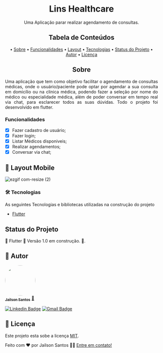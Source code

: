 <h1 align="center">Lins Healthcare</h1> 

<p align="center">Uma Aplicação parar realizar agendamento de consultas.</p>

<h2 align="center">Tabela de Conteúdos</h2>
<p align="center">
  • <a href="#sobre">Sobre</a>
  • <a href="#funcionalidades">Funcionalidades</a>
  • <a href="#layout">Layout</a>
  • <a href="#tecnologias">Tecnologias</a> 
  • <a href="#status">Status do Projeto</a> 
  • <a href="#autor">Autor</a>
  • <a href="#licenca">Licença</a>
</p>

<h2 align="center" id="sobre">Sobre</h2>
<p align="justify">Uma aplicação que tem como objetivo facilitar o agendamento de consultas médicas, onde o usuário/paciente pode optar por agendar a sua consulta em domicílio ou na clinica médica, podendo fazer a seleção por nome do médico ou especialidade médica, além de poder conversar em tempo real via chat, para esclarecer todos as suas dúvidas. Todo o projeto foi desenvolvido em flutter.</p>

<h3 align="left" id="funcionalidades">Funcionalidades</h3>

- [x] Fazer cadastro de usuário;
- [x] Fazer login;
- [x] Listar Médicos disponiveis;
- [x] Realizar agendamentos;
- [x] Conversar via chat;

<h2 align="left" id="layout">🎨 Layout Mobile</h2>

![ezgif com-resize (2)](https://user-images.githubusercontent.com/11697713/235744251-76f4c64e-e015-4e87-bdda-8b486cfdeaaf.gif)

<h3 align="left" id="tecnologias">🛠 Tecnologias</h3>
<p align="justify">As seguintes Tecnologias e bibliotecas utilizadas na construção do projeto</p>

- [Flutter](https://docs.flutter.dev/)

<h2 align="left" id="status">Status do Projeto</h2>
<p align="left"> 🚧  Flutter 🚀 Versão 1.0 em construção.  🚧.</p>

<h2 align="left" id="autor">🦸 Autor</h2>
<a href="https://github.com/JailsonSantos">
 <img style="border-radius: 50%;" src="https://avatars.githubusercontent.com/u/11697713?s=96&v=4" width="100px;" alt=""/>
 <br />
 <sub><b>Jailson Santos</b></sub></a> <a href="https://www.linkedin.com/in/jailson-santos-726395104/" title="Jailson Santos">🚀</a>
 <br />

[![Linkedin Badge](https://img.shields.io/badge/-Jailson-blue?style=flat-square&logo=Linkedin&logoColor=white&link=https://www.linkedin.com/in/jailson-santos-726395104/)](https://www.linkedin.com/in/jailson-santos-726395104/) 
[![Gmail Badge](https://img.shields.io/badge/-jailson.ads007@gmail.com-c14438?style=flat-square&logo=Gmail&logoColor=white&link=mailto:jailson.ads007@gmail.com)](mailto:jailson.ads007@gmail.com)


<h2 align="left" id="licenca">📝 Licença</h2>

Este projeto esta sobe a licença [MIT](./LICENSE).

Feito com ❤️ por Jailson Santos 👋🏽 [Entre em contato!](https://www.linkedin.com/in/jailson-santos-726395104/)